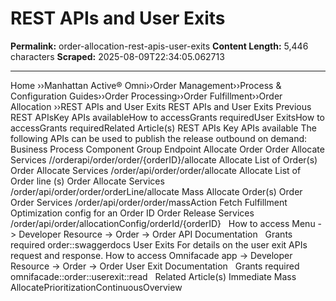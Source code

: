 # REST APIs and User Exits

**Permalink:** order-allocation-rest-apis-user-exits
**Content Length:** 5,446 characters
**Scraped:** 2025-08-09T22:34:05.062713

---

Home &rsaquo;&rsaquo;Manhattan Active® Omni&rsaquo;&rsaquo;Order Management&rsaquo;&rsaquo;Process & Configuration Guides&rsaquo;&rsaquo;Order Processing&rsaquo;&rsaquo;Order Fulfillment&rsaquo;&rsaquo;Order Allocation ››REST APIs and User Exits REST APIs and User Exits Previous &nbsp; REST APIsKey APIs availableHow to accessGrants requiredUser ExitsHow to accessGrants requiredRelated Article(s) REST APIs Key APIs available The following APIs can be used to publish the release outbound on demand: Business Process Component Group Endpoint Allocate Order Order Allocate Services //orderapi/order/order/{orderID}/allocate Allocate List of Order(s) Order Allocate Services /order/api/order/order/allocate Allocate List of Order line (s) Order Allocate Services /order/api/order/order/orderLine/allocate Mass Allocate Order(s) Order Order Services /order/api/order/order/massAction Fetch Fulfillment Optimization config for an Order ID Order Release Services /order/api/order/allocationConfig/orderId/{orderID} &nbsp; How to access Menu -&gt; Developer Resource -&gt; Order -&gt; Order API Documentation &nbsp; Grants required order::swaggerdocs User Exits For details on the user exit APIs request and response. How to access Omnifacade app -&gt; Developer Resource -&gt; Order -&gt; Order User Exit Documentation &nbsp; Grants required omnifacade::order::userexit::read &nbsp; Related Article(s) Immediate Mass AllocatePrioritizationContinuousOverview &nbsp; &nbsp;